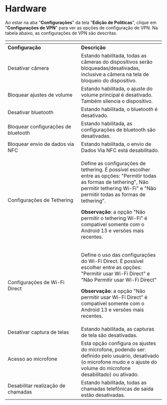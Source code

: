 # Hardware

Ao estar na aba "**Configurações**" da tela "**Edição de Políticas**", clique em "**Configurações de VPN**" para ver as opções de configuração de VPN. Na tabela abaixo, as configurações de VPN são descritas.

<table data-header-hidden><thead><tr><th width="220.36065573770486"></th><th></th></tr></thead><tbody><tr><td><strong>Configuração</strong></td><td><strong>Descrição</strong></td></tr><tr><td>Desativar câmera</td><td>Estando habilitada, todas as câmeras do dispositivos serão bloqueadas/desativadas, inclusive a câmera na tela de bloqueio do dispositivo.</td></tr><tr><td>Bloquear ajustes de volume</td><td>Estando habilitada, o ajuste do volume principal é desativado. Também silencia o dispositivo.</td></tr><tr><td>Desativar bluetooth</td><td>Estando habilitada, o bluetooth é desativado.</td></tr><tr><td>Bloquear configurações de bluetooth</td><td>Estando habilitada, as configurações de bluetooth são desativadas.</td></tr><tr><td>Bloquear envio de dados via NFC</td><td>Estando habilitada, o envio de Dados Via NFC está desabilitado.</td></tr><tr><td>Configurações de Tethering</td><td><p>Define as configurações de tethering. É possível escolher entre as opções: "Permitir todas as formas de tethering", Não permitir tethering Wi-Fi" e "Não permitir todas as formas de tethering". </p><p><strong>Observação</strong>: a opção "Não permitir o tethering Wi-Fi” é compatível somente com o Android 13 e versões mais recentes.</p></td></tr><tr><td>Configurações de Wi-Fi Direct</td><td><p>Define o uso das configurações do Wi-Fi Direct.  É possível escolher entre as opções: "Permitir usar Wi-Fi Direct" e "Não Permitir usar Wi-Fi Direct"</p><p><strong>Observação</strong>: a opção "Não permitir usar Wi-Fi Direct” é compatível somente com o Android 13 e versões mais recentes.</p></td></tr><tr><td>Desativar captura de telas</td><td>Estando habilitada, as capturas de tela são desativadas.</td></tr><tr><td>Acesso ao microfone</td><td>Esta opção configura os ajustes do microfone, podendo ser: definido pelo usuário, desativado (o microfone mudo e o ajuste do volume do microfone desabilitado) ou ativado.</td></tr><tr><td>Desabilitar realização de chamadas</td><td>Estando habilitada, todas as chamadas telefônicas de saída estão desativadas.</td></tr></tbody></table>
